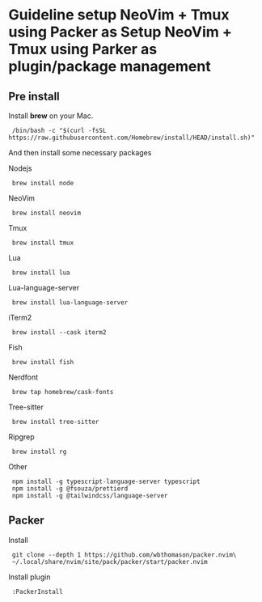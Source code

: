 # Guideline setup NeoVim + Tmux using Packer as Setup NeoVim + Tmux using Parker as plugin/package management

## Pre install
Install **brew** on your Mac.
```
 /bin/bash -c "$(curl -fsSL https://raw.githubusercontent.com/Homebrew/install/HEAD/install.sh)"
```
And then install some necessary packages

Nodejs
```
 brew install node
```
NeoVim
```
 brew install neovim
``` 
Tmux
```
 brew install tmux
``` 
Lua
```
 brew install lua
```
Lua-language-server
```
 brew install lua-language-server
```
iTerm2
```
 brew install --cask iterm2
```
Fish
```
 brew install fish
``` 
Nerdfont
```
 brew tap homebrew/cask-fonts
```
Tree-sitter
```
 brew install tree-sitter
```
Ripgrep
```
 brew install rg
```
Other
```
 npm install -g typescript-language-server typescript
 npm install -g @fsouza/prettierd
 npm install -g @tailwindcss/language-server
```

## Packer
Install
```
 git clone --depth 1 https://github.com/wbthomason/packer.nvim\
 ~/.local/share/nvim/site/pack/packer/start/packer.nvim
```
Install plugin
```
 :PackerInstall
```

